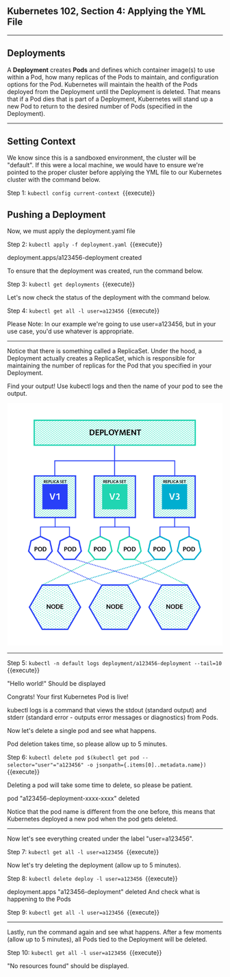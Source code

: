 ## Kubernetes 102, Section 4: Applying the YML File

---

## Deployments

A **Deployment** creates **Pods** and defines which container image(s) to use within a Pod, how many replicas of the Pods to maintain, and configuration options for the Pod.
Kubernetes will maintain the health of the Pods deployed from the Deployment until the Deployment is deleted.
That means that if a Pod dies that is part of a Deployment, Kubernetes will stand up a new Pod to return to the desired number of Pods (specified in the Deployment).

---

## Setting Context

We know since this is a sandboxed environment, the cluster will be "default". If this were a local machine, we would have to ensure we're pointed to the proper cluster before applying the YML file to our Kubernetes cluster with the command below. 


Step 1:
`kubectl config current-context
`{{execute}}


## Pushing a Deployment 

Now, we must apply the deployment.yaml file

Step 2:
`kubectl apply -f deployment.yaml
`{{execute}}

deployment.apps/a123456-deployment created

To ensure that the deployment was created, run the command below.

Step 3:
`kubectl get deployments
`{{execute}}

Let's now check the status of the deployment with the command below. 

Step 4:
`kubectl get all -l user=a123456
`{{execute}}


Please Note: In our example we're going to use user=a123456, but in your use case, you'd use whatever is appropriate.

---

Notice that there is something called a ReplicaSet. Under the hood, a Deployment actually creates a ReplicaSet, which is responsible for maintaining the number of replicas for the Pod that you specified in your Deployment.


Find your output! Use kubectl logs and then the name of your pod to see the output.

![](./assets/K8-Deployments.png)


---

Step 5:
`kubectl -n default logs deployment/a123456-deployment --tail=10
`{{execute}}

"Hello world!" Should be displayed

Congrats! Your first Kubernetes Pod is live!

kubectl logs is a command that views the stdout (standard output) and stderr (standard error - outputs error messages or diagnostics) from Pods.

Now let's delete a single pod and see what happens.

Pod deletion takes time, so please allow up to 5 minutes. 


Step 6:
`kubectl delete pod $(kubectl get pod --selector="user"="a123456" -o jsonpath={.items[0]..metadata.name})
`{{execute}}

Deleting a pod will take some time to delete, so please be patient. 

pod "a123456-deployment-xxxx-xxxx" deleted

Notice that the pod name is different from the one before, this means that Kubernetes deployed a new pod when the pod gets deleted.

---

Now let's see everything created under the label "user=a123456". 

Step 7:
`kubectl get all -l user=a123456
`{{execute}}

Now let's try deleting the deployment (allow up to 5 minutes). 


Step 8:
`kubectl delete deploy -l user=a123456
`{{execute}}

deployment.apps "a123456-deployment" deleted
And check what is happening to the Pods


Step 9:
`kubectl get all -l user=a123456
`{{execute}}

---

Lastly, run the command again and see what happens. After a few moments (allow up to 5 minutes), all Pods tied to the Deployment will be deleted.


Step 10: 
`kubectl get all -l user=a123456
`{{execute}}

"No resources found" should be displayed. 
